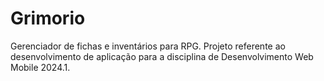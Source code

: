 # Grimorio
Gerenciador de fichas e inventários para RPG. Projeto referente ao desenvolvimento de aplicação para a disciplina de Desenvolvimento Web Mobile 2024.1.
